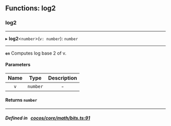 ## Functions: log2

### log2


___
▸ **log2**<`number`\>(`v: number`): `number`
___



**`en`** Computes log base 2 of v.



#### Parameters

| Name | Type | Description |
| :------: | :------: | :------: |
| `v` | `number` | - |


#### Returns `number` 
___


##### Defined in &nbsp;   [cocos/core/math/bits.ts:91](https://github.com/cocos-creator/engine/blob/c7bf6b8a9/cocos/core/math/bits.ts#L91)&nbsp;
